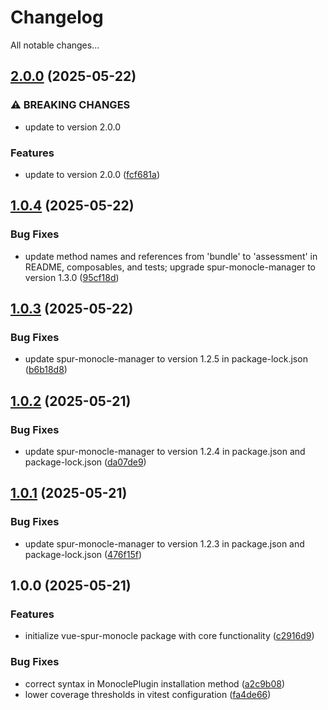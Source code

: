 # Changelog

All notable changes...

## [2.0.0](https://github.com/Xavier4492/vue-spur-monocle/compare/v1.0.4...v2.0.0) (2025-05-22)

### ⚠ BREAKING CHANGES

* update to version 2.0.0

### Features

* update to version 2.0.0 ([fcf681a](https://github.com/Xavier4492/vue-spur-monocle/commit/fcf681a68c1ff3c322a3677b141522522a670cea))

## [1.0.4](https://github.com/Xavier4492/vue-spur-monocle/compare/v1.0.3...v1.0.4) (2025-05-22)

### Bug Fixes

* update method names and references from 'bundle' to 'assessment' in README, composables, and tests; upgrade spur-monocle-manager to version 1.3.0 ([95cf18d](https://github.com/Xavier4492/vue-spur-monocle/commit/95cf18da7a8f7e5a19aabfa4fbfee52afd753b29))

## [1.0.3](https://github.com/Xavier4492/vue-spur-monocle/compare/v1.0.2...v1.0.3) (2025-05-22)

### Bug Fixes

* update spur-monocle-manager to version 1.2.5 in package-lock.json ([b6b18d8](https://github.com/Xavier4492/vue-spur-monocle/commit/b6b18d8a76e507d8fca63f20035177af3e0aa58a))

## [1.0.2](https://github.com/Xavier4492/vue-spur-monocle/compare/v1.0.1...v1.0.2) (2025-05-21)

### Bug Fixes

* update spur-monocle-manager to version 1.2.4 in package.json and package-lock.json ([da07de9](https://github.com/Xavier4492/vue-spur-monocle/commit/da07de98350e373ccb147789623195fb4adf0306))

## [1.0.1](https://github.com/Xavier4492/vue-spur-monocle/compare/v1.0.0...v1.0.1) (2025-05-21)

### Bug Fixes

* update spur-monocle-manager to version 1.2.3 in package.json and package-lock.json ([476f15f](https://github.com/Xavier4492/vue-spur-monocle/commit/476f15fbbbbc04694022401c643fc1786545b01f))

## 1.0.0 (2025-05-21)

### Features

* initialize vue-spur-monocle package with core functionality ([c2916d9](https://github.com/Xavier4492/vue-spur-monocle/commit/c2916d99cbb22e673a10ddad2933e8665f534937))

### Bug Fixes

* correct syntax in MonoclePlugin installation method ([a2c9b08](https://github.com/Xavier4492/vue-spur-monocle/commit/a2c9b08ebbf249276add0e15c6860409524fab37))
* lower coverage thresholds in vitest configuration ([fa4de66](https://github.com/Xavier4492/vue-spur-monocle/commit/fa4de6631488cefe48c82a25944e6b9944e4d756))
